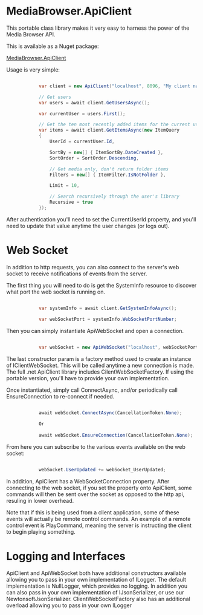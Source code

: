 MediaBrowser.ApiClient
======================

This portable class library makes it very easy to harness the power of the Media Browser API.

This is available as a Nuget package:

[MediaBrowser.ApiClient](https://www.nuget.org/packages/MediaBrowser.ApiClient/)

Usage is very simple:

``` c#

            var client = new ApiClient("localhost", 8096, "My client name", "My device", "My device id");

            // Get users
            var users = await client.GetUsersAsync();

            var currentUser = users.First();

            // Get the ten most recently added items for the current user
            var items = await client.GetItemsAsync(new ItemQuery
            {
                UserId = currentUser.Id,

                SortBy = new[] { ItemSortBy.DateCreated },
                SortOrder = SortOrder.Descending,

                // Get media only, don't return folder items
                Filters = new[] { ItemFilter.IsNotFolder },

                Limit = 10,

                // Search recursively through the user's library
                Recursive = true
            });
```

After authentication you'll need to set the CurrentUserId property, and you'll need to update that value anytime the user changes (or logs out).


# Web Socket #

In addition to http requests, you can also connect to the server's web socket to receive notifications of events from the server.

The first thing you will need to do is get the SystemInfo resource to discover what port the web socket is running on.

``` c#

            var systemInfo = await client.GetSystemInfoAsync();

			var webSocketPort = systemInfo.WebSocketPortNumber;
```


Then you can simply instantiate ApiWebSocket and open a connection.

``` c#

            var webSocket = new ApiWebSocket("localhost", webSocketPort, deviceId, appName, appVersion, ClientWebSocketFactory.CreateWebSocket);
```

The last constructor param is a factory method used to create an instance of IClientWebSocket. This will be called anytime a new connection is made.
The full .net ApiClient library includes CilentWebSocketFactory. If using the portable version, you'll have to provide your own implementation.

Once instantiated, simply call ConnectAsync, and/or periodically call EnsureConnection to re-connect if needed.

``` c#

            await webSocket.ConnectAsync(CancellationToken.None);
            
            Or
            
            await webSocket.EnsureConnection(CancellationToken.None);
```

From here you can subscribe to the various events available on the web socket:


``` c#

            webSocket.UserUpdated += webSocket_UserUpdated;
```

In addition, ApiClient has a WebSocketConnection property. After connecting to the web socket, if you set the property onto ApiClient, some commands will then be sent over the socket as opposed to the http api, resuling in lower overhead.

Note that if this is being used from a client application, some of these events will actually be remote control commands. An example of a remote control event is PlayCommand, meaning the server is instructing the client to begin playing something.


# Logging and Interfaces #

ApiClient and ApiWebSocket both have additional constructors available allowing you to pass in your own implementation of ILogger. The default implementation is NullLogger, which provides no logging. In addition you can also pass in your own implementation of IJsonSerializer, or use our NewtonsoftJsonSerializer. ClientWebSocketFactory also has an additional overload allowing you to pass in your own ILogger
